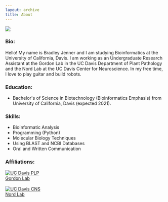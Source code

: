 ```yaml
---
layout: archive
title: About
---
```

<img src="about.jpg?raw=true"/>

### Bio:
Hello! My name is Bradley Jenner and I am studying Bioinformatics at the University of California, Davis. I am working as an Undergraduate Research Assistant at the Gordon Lab in the UC Davis Department of Plant Pathology and the Nord Lab at the UC Davis Center for Neuroscience. In my free time, I love to play guitar and build robots.

### Education:
- Bachelor's of Science in Biotechnology (Bioinformatics Emphasis) from University of California, Davis (expected 2021).

### Skills:                     
- Bioinformatic Analysis 
- Programming (Python)
- Molecular Biology Techniques
- Using BLAST and NCBI Databases
- Oral and Written Communication


### Affiliations:

[![UC Davis PLP](plp.png)](http://plantpathology.ucdavis.edu)
<br>
[Gordon Lab](http://thegordonlab.net)
<br>
<br>
[![UC Davis CNS](cns.jpg)](https://neuroscience.ucdavis.edu)
<br>
[Nord Lab](https://nordlab.faculty.ucdavis.edu)

